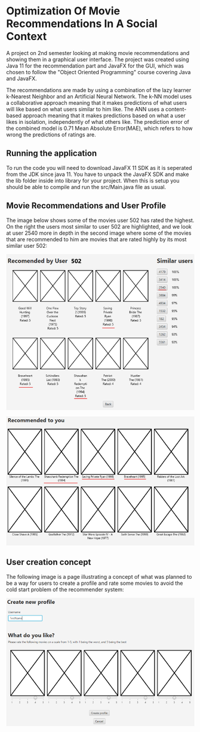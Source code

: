 # Optimization Of Movie Recommendations In A Social Context
A project on 2nd semester looking at making movie recommendations and showing them in a graphical user interface. The project was created using Java 11 for the recommendation part and JavaFX for the GUI, which was chosen to follow the "Object Oriented Programming" course covering Java and JavaFX.

The recommendations are made by using a combination of the lazy learner k-Nearest Neighbor and an Artificial Neural Network. The k-NN model uses a collaborative approach meaning that it makes predictions of what users will like based on what users similar to him like. The ANN uses a content-based approach meaning that it makes predictions based on what a user likes in isolation, independently of what others like. The prediction error of the combined model is 0.71 Mean Absolute Error(MAE), which refers to how wrong the predictions of ratings are.

## Running the application
To run the code you will need to download JavaFX 11 SDK as it is seperated from the JDK since java 11. You have to unpack the JavaFX SDK and make the lib folder inside into library for your project. When this is setup you should be able to compile and run the src/Main.java file as usual.

## Movie Recommendations and User Profile
The image below shows some of the movies user 502 has rated the highest. On the right the users most similar to user 502 are highlighted, and we look at user 2540 more in depth in the second image where some of the movies that are recommended to him are movies that are rated highly by its most similar user 502:

![Recommendation](images/502_recommendedBy.png)

![Recommendation](images/2540_recommendations.png)

## User creation concept
The following image is a page illustrating a concept of what was planned to be a way for users to create a profile and rate some movies to avoid the cold start problem of the recommender system:

![UserCreation](images/userCreation.png)
